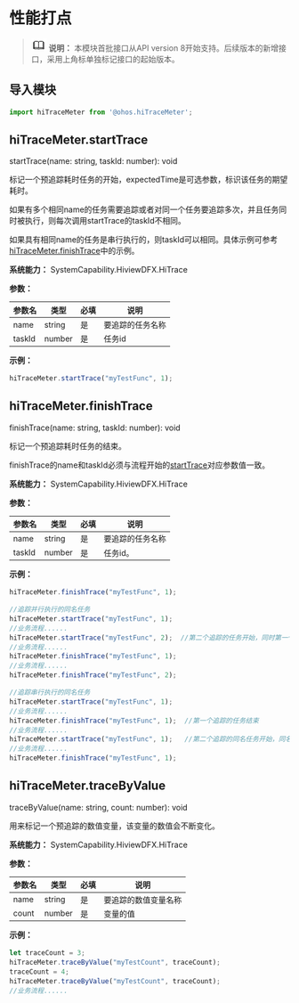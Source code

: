 # 性能打点

> ![icon-note.gif](public_sys-resources/icon-note.gif) **说明：**
> 本模块首批接口从API version 8开始支持。后续版本的新增接口，采用上角标单独标记接口的起始版本。


## 导入模块

```js
import hiTraceMeter from '@ohos.hiTraceMeter';
```


## hiTraceMeter.startTrace

startTrace(name: string, taskId: number): void

标记一个预追踪耗时任务的开始，expectedTime是可选参数，标识该任务的期望耗时。

如果有多个相同name的任务需要追踪或者对同一个任务要追踪多次，并且任务同时被执行，则每次调用startTrace的taskId不相同。

如果具有相同name的任务是串行执行的，则taskId可以相同。具体示例可参考[hiTraceMeter.finishTrace](#hitracemeterfinishtrace)中的示例。

**系统能力：** SystemCapability.HiviewDFX.HiTrace

**参数：**

| 参数名 | 类型 | 必填 | 说明 |
| -------- | -------- | -------- | -------- |
| name | string | 是 | 要追踪的任务名称 |
| taskId | number | 是 | 任务id |

**示例：**

```js
hiTraceMeter.startTrace("myTestFunc", 1);
```


## hiTraceMeter.finishTrace

finishTrace(name: string, taskId: number): void

标记一个预追踪耗时任务的结束。

finishTrace的name和taskId必须与流程开始的[startTrace](#hitracemeterstarttrace)对应参数值一致。

**系统能力：** SystemCapability.HiviewDFX.HiTrace

**参数：**

| 参数名 | 类型 | 必填 | 说明 |
| -------- | -------- | -------- | -------- |
| name | string | 是 | 要追踪的任务名称 |
| taskId | number | 是 | 任务id。 |

**示例：**

```js
hiTraceMeter.finishTrace("myTestFunc", 1);
```

```js
//追踪并行执行的同名任务
hiTraceMeter.startTrace("myTestFunc", 1);
//业务流程...... 
hiTraceMeter.startTrace("myTestFunc", 2);  //第二个追踪的任务开始，同时第一个追踪的同名任务还没结束，出现了并行执行，对应接口的taskId需要不同。
//业务流程...... 
hiTraceMeter.finishTrace("myTestFunc", 1);
//业务流程...... 
hiTraceMeter.finishTrace("myTestFunc", 2);
```

```js
//追踪串行执行的同名任务
hiTraceMeter.startTrace("myTestFunc", 1);
//业务流程...... 
hiTraceMeter.finishTrace("myTestFunc", 1);  //第一个追踪的任务结束
//业务流程...... 
hiTraceMeter.startTrace("myTestFunc", 1);   //第二个追踪的同名任务开始，同名的待追踪任务串行执行。
//业务流程...... 
hiTraceMeter.finishTrace("myTestFunc", 1);
```


## hiTraceMeter.traceByValue

traceByValue(name: string, count: number): void

用来标记一个预追踪的数值变量，该变量的数值会不断变化。

**系统能力：** SystemCapability.HiviewDFX.HiTrace

**参数：**

| 参数名 | 类型 | 必填 | 说明 |
| -------- | -------- | -------- | -------- |
| name | string | 是 | 要追踪的数值变量名称 |
| count | number | 是 | 变量的值 |

**示例：**
```js
let traceCount = 3;
hiTraceMeter.traceByValue("myTestCount", traceCount);
traceCount = 4;
hiTraceMeter.traceByValue("myTestCount", traceCount);
//业务流程......
```
